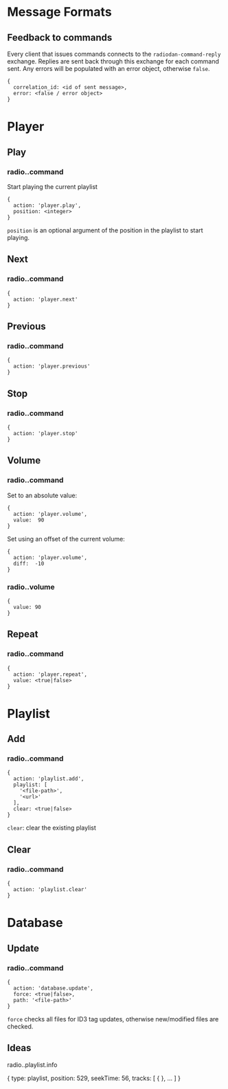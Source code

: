 # Message Formats

## Feedback to commands

Every client that issues commands connects to the `radiodan-command-reply`
exchange.  Replies are sent back through this exchange for each command sent.
Any errors will be populated with an error object, otherwise `false`.

    {
      correlation_id: <id of sent message>,
      error: <false / error object>
    }

# Player

## Play

### radio.<id>.command

Start playing the current playlist

    {
      action: 'player.play',
      position: <integer>
    }

`position` is an optional argument of the position in the playlist to start playing.

## Next

### radio.<id>.command

    {
      action: 'player.next'
    }

## Previous

### radio.<id>.command

    {
      action: 'player.previous'
    }

## Stop

### radio.<id>.command

    {
      action: 'player.stop'
    }

## Volume

### radio.<id>.command

Set to an absolute value:

    {
      action: 'player.volume',
      value:  90
    }

Set using an offset of the current volume:

    {
      action: 'player.volume',
      diff:  -10
    }

### radio.<id>.volume

    {
      value: 90
    }

## Repeat

### radio.<id>.command

    {
      action: 'player.repeat',
      value: <true|false>
    }

# Playlist

## Add

### radio.<id>.command

    {
      action: 'playlist.add',
      playlist: [
        '<file-path>',
        '<url>'
      ],
      clear: <true|false>
    }

`clear`: clear the existing playlist

## Clear

### radio.<id>.command

    {
      action: 'playlist.clear'
    }

# Database

## Update

### radio.<id>.command

    {
      action: 'database.update',
      force: <true|false>, 
      path: '<file-path>'
    }

`force` checks all files for ID3 tag updates, otherwise new/modified files are checked.

## Ideas

radio.<id>.playlist.info

{
	type: playlist,
  position: 529,
	seekTime: 56,
  tracks: [
		{ <object> },
    ...
  ]
}
